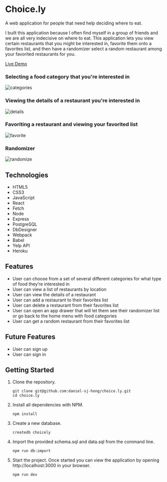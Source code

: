 # Choice.ly

A web application for people that need help deciding where to eat.

I built this application because I often find myself in a group of friends and we are all very indecisive on where to eat. This application lets you view certain restaurants that you might be interested in, favorite them onto a favorites list, and then have a randomizer select a random restaurant among your favorited restaurants for you.

[Live Demo](https://choice-ly.herokuapp.com/#)

### Selecting a food category that you're interested in
![categories](https://user-images.githubusercontent.com/80491609/137402905-ffc2ef92-04dd-40f1-957f-2ce347e512d4.gif)
### Viewing the details of a restaurant you're interested in
![details](https://user-images.githubusercontent.com/80491609/137402937-518db01e-2a97-4465-bbc3-6c2f1349678a.gif)
### Favoriting a restaurant and viewing your favorited list
![favorite](https://user-images.githubusercontent.com/80491609/137402951-fdd55dac-e498-495e-904a-cd0bea0527d8.gif)
### Randomizer
![randomize](https://user-images.githubusercontent.com/80491609/137402973-5f4c5219-5828-4957-9d0e-64d1017985c6.gif)

## Technologies

* HTML5
* CSS3
* JavaScript
* React
* Fetch
* Node
* Express
* PostgreSQL
* DbDesigner
* Webpack
* Babel
* Yelp API
* Heroku

## Features

- User can choose from a set of several different categories for what type of food they’re interested in
- User can view a list of restaurants by location
- User can view the details of a restaurant
- User can add a restaurant to their favorites list
- User can delete a restaurant from their favorites list
- User can open an app drawer that will let them see their randomizer list or go back to the home menu with food categories
- User can get a random restaurant from their favorites list

## Future Features

- User can sign up
- User can sign in

## Getting Started

1. Clone the repository.

    ```shell
    git clone git@github.com:daniel-sj-hong/choice.ly.git
    cd choice.ly
    ```

1. Install all dependencies with NPM.

    ```shell
    npm install
    ```

1. Create a new database.

    ```shell
    createdb choicely
    ```

1. Import the provided schema.sql and data.sql from the command line.

    ```shell
    npm run db:import
    ```

1. Start the project. Once started you can view the application by opening http://localhost:3000 in your browser.

    ```shell
    npm run dev
